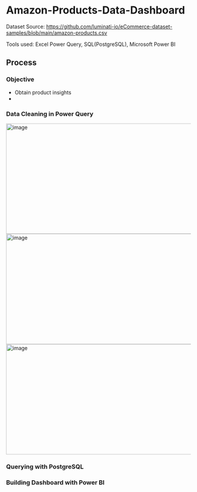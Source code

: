# Amazon-Products-Data-Dashboard
Dataset Source: https://github.com/luminati-io/eCommerce-dataset-samples/blob/main/amazon-products.csv

Tools used: Excel Power Query, SQL(PostgreSQL), Microsoft Power BI 

## Process

### Objective 
- Obtain product insights
- 

### Data Cleaning in Power Query
<img width="1000" height="300" alt="image" src="https://github.com/user-attachments/assets/97761f4a-bb2b-491b-9113-cb0dea087154" />



<img width="1000" height="300" alt="image" src="https://github.com/user-attachments/assets/f24bc662-ab7d-4b18-a9f3-6fe4a40690b7" />




<img width="1000" height="300" alt="image" src="https://github.com/user-attachments/assets/bc76b1ae-204f-4548-b7e8-da3c2dd41a10" />


### Querying with PostgreSQL

### Building Dashboard with Power BI
